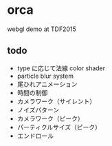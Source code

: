 # orca

webgl demo at TDF2015

## todo

* type に応じて法線 color shader
* particle blur system
* 尾ひれアニメーション
* 時間の制御
* カメラワーク（サイレント）
* ノイズパターン
* カメラワーク（ピーク）
* パーティクルサイズ（ピーク）
* エンドロール



